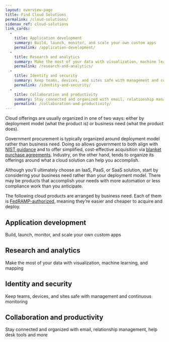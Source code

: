 ```yaml
---
layout: overview-page
title: Find Cloud Solutions
permalink: /cloud-solutions/
sidenav_ref: cloud-solutions
link_cards:
  - 
    title: Application development
    summary: Build, launch, monitor, and scale your own custom apps
    permalink: /application-development/
  - 
    title: Research and analytics
    summary: Make the most of your data with visualization, machine learning, and mapping
    permalink: /research-and-analytics/
  - 
    title: Identity and security
    summary: Keep teams, devices, and sites safe with management and continuous monitoring
    permalink: /identity-and-security/
  - 
    title: Collaboration and productivity
    summary: Stay connected and organized with email, relationship management, help desk tools and more
    permalink: /collaboration-and-productivity/
---
```


Cloud offerings are usually organized in one of two ways: either by deployment model (what the product is) or business need (what the product does). 

Government procurement is typically organized around deployment model rather than business need. Doing so allows government to both align with [NIST guidance](https://csrc.nist.gov/publications/detail/sp/800-145/final) and to offer simplified, cost-effective acquisition via [blanket purchase agreements](https://www.gsa.gov/technology/technology-purchasing-programs/cloud-acquisition-vehicles). Industry, on the other hand, tends to organize its offerings around what a cloud solution can help you accomplish.

Although you’ll ultimately choose an IaaS, PaaS, or SaaS solution, start by considering your business need rather than your deployment model. There may be products that accomplish your needs with more automation or less compliance work than you anticipate.

The following cloud products are arranged by business need. Each of them is [FedRAMP-authorized](https://www.fedramp.gov/about/), meaning they’re easier and cheaper to acquire and deploy. 

## Application development
Build, launch, monitor, and scale your own custom apps 

## Research and analytics
Make the most of your data with visualization, machine learning, and mapping

## Identity and security
Keep teams, devices, and sites safe with management and continuous monitoring

## Collaboration and productivity
Stay connected and organized with email, relationship management, help desk tools and more

